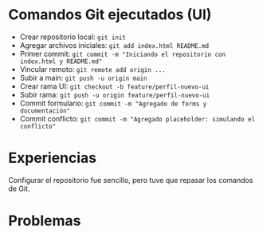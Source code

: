 # Comandos Git ejecutados (UI)
- Crear repositorio local: `git init`
- Agregar archivos iniciales: `git add index.html README.md`
- Primer commit: `git commit -m "Iniciando el repositorio con index.html y README.md"`
- Vincular remoto: `git remote add origin ...`
- Subir a main: `git push -u origin main`
- Crear rama UI: `git checkout -b feature/perfil-nuevo-ui`
- Subir rama: `git push -u origin feature/perfil-nuevo-ui`
- Commit formulario: `git commit -m "Agregado de forms y documentación"`
- Commit conflicto: `git commit -m "Agregado placeholder: simulando el conflicto"`


# Experiencias
Configurar el repositorio fue sencillo, pero tuve que repasar los comandos de Git.

# Problemas
